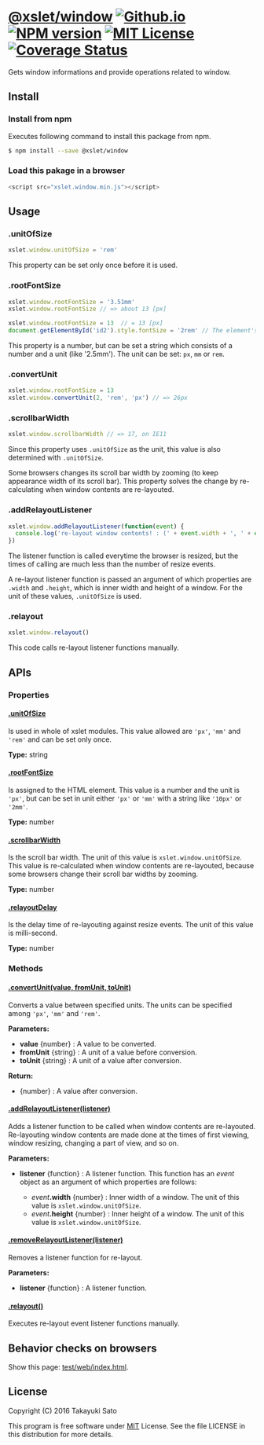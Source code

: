 [@xslet/window][repo-url] [![Github.io][io-image]][io-url] [![NPM version][npm-image]][npm-url] [![MIT License][mit-image]][mit-url] [![Coverage Status][coverage-image]][coverage-url]
=============

Gets window informations and provide operations related to window.

Install
-------

### Install from npm

Executes following command to install this package from npm.

```sh
$ npm install --save @xslet/window
```

### Load this pakage in a browser

```js
<script src="xslet.window.min.js"></script>
```

Usage
-----

### .unitOfSize

```js
xslet.window.unitOfSize = 'rem'
```

This property can be set only once before it is used.

### .rootFontSize

```js
xslet.window.rootFontSize = '3.51mm'
xslet.window.rootFontSize // => about 13 [px]

xslet.window.rootFontSize = 13  // = 13 [px]
document.getElementById('id2').style.fontSize = '2rem' // The element's font size is 26px 
```

This property is a number, but can be set a string which consists of a number and a unit (like '2.5mm'). The unit can be set: `px`, `mm` or `rem`.

### .convertUnit

```js
xslet.window.rootFontSize = 13
xslet.window.convertUnit(2, 'rem', 'px') // => 26px
```

### .scrollbarWidth

```js
xslet.window.scrollbarWidth // => 17, on IE11
```

Since this property uses `.unitOfSize` as the unit, this value is also determined with `.unitOfSize`.

Some browsers changes its scroll bar width by zooming (to keep appearance width of its scroll bar). This property solves the change by re-calculating when window contents are re-layouted.

### .addRelayoutListener

```js
xslet.window.addRelayoutListener(function(event) {
  console.log('re-layout window contents! : (' + event.width + ', ' + event.height + ')');
})
```

The listener function is called everytime the browser is resized, but the times of calling are much less than the number of resize events.

A re-layout listener function is passed an argument of which properties are `.width` and `.height`, which is inner width and height of a window.
For the unit of these values, `.unitOfSize` is used. 

### .relayout

```js
xslet.window.relayout()
```

This code calls re-layout listener functions manually.

APIs
----

### Properties

#### <u>.unitOfSize</u>

Is used in whole of xslet modules.
This value allowed are `'px'`, `'mm'` and `'rem'` and can be set only once.

**Type:** string

#### <u>.rootFontSize</u>

Is assigned to the HTML element.
This value is a number and the unit is `'px'`, but can be set in unit either
`'px'` or `'mm'` with a string like `'10px'` or `'2mm'`.

**Type:** number

#### <u>.scrollbarWidth</u>

Is the scroll bar width.
The unit of this value is `xslet.window.unitOfSize`.
This value is re-calculated when window contents are re-layouted, because some browsers change their scroll bar widths by zooming.

**Type:** number

#### <u>.relayoutDelay</u>

Is the delay time of re-layouting against resize events.
The unit of this value is milli-second.

**Type:** number

### Methods

#### <u>.convertUnit(value, fromUnit, toUnit)</u>

Converts a value between specified units.
The units can be specified among `'px'`, `'mm'` and `'rem'`.

**Parameters:**

   * **value** {number} : A value to be converted.
   * **fromUnit** {string} : A unit of a value before conversion.
   * **toUnit** {string} : A unit of a value after conversion.

**Return:**

   * {number} : A value after conversion.

#### <u>.addRelayoutListener(listener)</u>

Adds a listener function to be called when window contents are re-layouted.
Re-layouting window contents are made done at the times of first viewing, window resizing, changing a part of view, and so on. 

**Parameters:**

* **listener** {function} : A listener function.
    This function has an *event* object as an argument of which properties are follows:
    
    * <i>event</i>**.width** {number} : Inner width of a window. 
        The unit of this value is `xslet.window.unitOfSize`.
    * <i>event</i>**.height** {number} : Inner height of a window.
        The unit of this value is `xslet.window.unitOfSize`. 

#### <u>.removeRelayoutListener(listener)</u>

Removes a listener function for re-layout.

**Parameters:**

* **listener** {function} : A listener function.

#### <u>.relayout()</u>

Executes re-layout event listener functions manually.

Behavior checks on browsers
---------------------------

Show this page: [test/web/index.html](test/web/index.html).

License
-------

Copyright (C) 2016 Takayuki Sato

This program is free software under [MIT][mit-url] License.
See the file LICENSE in this distribution for more details.

[repo-url]: https://github.com/xslet/window/
[io-image]: http://img.shields.io/badge/HP-github.io-ffbbbb.svg
[io-url]: https://xslet.github.io/window/
[npm-image]: http://img.shields.io/badge/npm-v0.2.1-blue.svg
[npm-url]: https://www.npmjs.org/package/@xslet/window/
[mit-image]: http://img.shields.io/badge/license-MIT-green.svg
[mit-url]: https://opensource.org/licenses/MIT
[coverage-image]: https://coveralls.io/repos/github/xslet/window/badge.svg?branch=master
[coverage-url]: https://coveralls.io/github/xslet/window?branch=master
